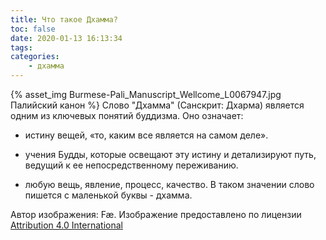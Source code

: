 ```yaml
---
title: Что такое Дхамма?
toc: false
date: 2020-01-13 16:13:34
tags:
categories:
	- дхамма
---
```



{% asset_img Burmese-Pali_Manuscript_Wellcome_L0067947.jpg Палийский канон %}
Слово "Дхамма" (Санскрит: Дхарма) является одним из ключевых понятий буддизма. Оно означает:

- истину вещей, «то, каким все является на самом деле».

- учения Будды, которые освещают эту истину и детализируют путь, ведущий к ее непосредственному переживанию.

- любую вещь, явление, процесс, качество. В таком значении слово пишется с маленькой буквы - дхамма.

<span class="image_description">Автор изображения: Fæ. Изображение предоставлено по лицензии [Attribution 4.0 International](https://creativecommons.org/licenses/by/4.0/deed.en)</span>

